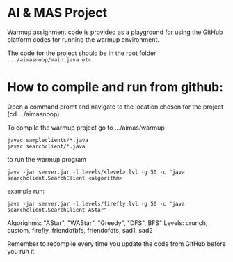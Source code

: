 # AI & MAS Project 

Warmup assignment code is provided as a playground for using the GitHub platform
codes for running the warmup environment.

The code for the project should be in the root folder ```.../aimasnoop/main.java etc.```

# How to compile and run from github:
Open a command promt and navigate to the location chosen for the project (cd .../aimasnoop)

To compile the warmup project go to .../aimas/warmup
```
javac sampleclients/*.java
javac searchclient/*.java
```

to run the warmup program
```
java -jar server.jar -l levels/<level>.lvl -g 50 -c "java searchclient.SearchClient <algorithm>
```
example run:
```
java -jar server.jar -l levels/firefly.lvl -g 50 -c "java searchclient.SearchClient AStar"
```

Algorighms: "AStar", "WAStar", "Greedy", "DFS", BFS"
Levels:  crunch, custom, firefly, friendofbfs, friendofdfs, sad1, sad2

Remember to recompile every time you update the code from GitHub before you run it.
